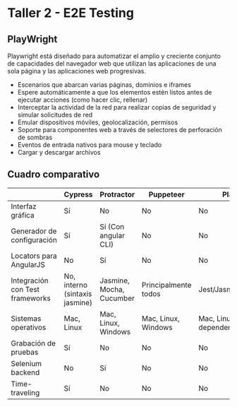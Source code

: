 # Taller 2 - E2E Testing

## PlayWright

Playwright está diseñado para automatizar el amplio y creciente conjunto de capacidades del navegador web que utilizan las aplicaciones de una sola página y las aplicaciones web progresivas.

* Escenarios que abarcan varias páginas, dominios e iframes
* Espere automáticamente a que los elementos estén listos antes de ejecutar acciones (como hacer clic, rellenar)
* Interceptar la actividad de la red para realizar copias de seguridad y simular solicitudes de red
* Emular dispositivos móviles, geolocalización, permisos
* Soporte para componentes web a través de selectores de perforación de sombras
* Eventos de entrada nativos para mouse y teclado
* Cargar y descargar archivos

## Cuadro comparativo

||Cypress|Protractor|Puppeteer|PlayWright|
|--- |--- |--- |--- |--- |
|Interfaz gráfica|Sí|No|No|No|
|Generador de configuración|Sí|Sí (Con angular CLI)|No|No|
|Locators para AngularJS|No|Sí|No|No|
|Integración con Test frameworks|No, interno (sintaxis jasmine)|Jasmine, Mocha, Cucumber|Principalmente todos|Jest/Jasmine/AVA/Mocha|
|Sistemas operativos|Mac, Linux|Mac, Linux, Windows|Mac, Linux, Windows|Mac, Linux (Con dependencias), Windows|
|Grabación de pruebas|Sí|No|No|No|
|Selenium backend|No|Sí|No|No|
|Time-traveling|Sí|No|No|No|
